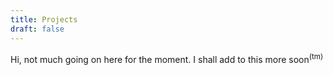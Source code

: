 ```yaml
---
title: Projects
draft: false
---
```


<!-- write up my own version for this sometime-->

Hi, not much going on here for the moment. I shall add to this more soon<sup>(tm)</sup>

<!-- block 1
## TOC



- [OSINT Dashboard: "Bowser"](#osint-dashboard-bowser)
- [Using Big Data Analytics & Visualization: Improving Preparedness & Responsiveness to Fire Emergencies & Other Disasters](#using-big-data-analytics--visualization-improving-preparedness--responsiveness-to-fire-emergencies--other-disasters)
    - [Whitepaper](#whitepaper)
    - [Awards](#awards)
- [OPAC Library Reference PC Replacement](#opac-library-reference-pc-replacement)
    - [Guides](#guides)
- [Arduino Soil Tester](#arduino-soil-tester)
- [Mathematica ASCII Compression Algorithm](#mathematica-ascii-compression-algorithm)
- [Desktop-in-a-suitcase](#desktop-in-a-suitcase)



## OSINT Dashboard: "Bowser"

This is a group project that invovled creating a dashboard to gather open-source intelligence.

Our group chose to monitor the imageboard ["4chan"](https://en.wikipedia.org/wiki/4chan) for racism, hate speech, terrorist keywords, and a handful of other categories that may be useful to law enforcement or governments.

- [You can view the GitHub repository for this project by clicking here.](https://github.com/HenryFBP/ITMS448-osint-dashboard-Bowser)
- [You can view a presentation on our project by clicking here.](https://github.com/HenryFBP/ITMS448-osint-dashboard-Bowser/blob/master/ITMS448%20OSINT%20Dashboard%20-%20Bowser%20-%20Final%20Presentation.pdf)

<img src="https://github.com/HenryFBP/ITMS448-osint-dashboard-Bowser/raw/master/.screenshots/screen1.png"/>

<img src="https://github.com/HenryFBP/ITMS448-osint-dashboard-Bowser/raw/master/.screenshots/screen2.png"/>

<img src="https://github.com/HenryFBP/ITMS448-osint-dashboard-Bowser/raw/master/.screenshots/screen3.png"/>

This project was 1 frontend Node.js application that consumed 1 backend Python web API.

My role was backend developer. I helped lead a few junior devs who worked on some data analysis and contributed to the backend.

I was responsible for making most of the Python backend, writing test cases, writing CI/CD, and setting up development/testing workflows for all of the other developers.

I also helped set up data analysis tools for data analysts on my team, and you can [view the tools here](https://github.com/HenryFBP/ITMS448-osint-dashboard-Bowser/tree/master/data-analysis) or view our presentation for some interesting graphs produced by our analysts.

The end result is a powerful tool for searching hundreds or thousands of posts from the imageboard, using text analysis to determine if any posts contain information of interest. Also, anybody can download and try the project out. The documentation is sufficient for anyone to figure out how to self-host and can work on Windows, Linux, and OSX.

## Using Big Data Analytics & Visualization: Improving Preparedness & Responsiveness to Fire Emergencies & Other Disasters

This is an Inter-professional Project (IPRO) that took place at Illinois Institute of Technology that involved creating a suite of tools which aided the American Red Cross of Chicago in detecting, analyzing, and responding to fire-related disasters that people report on Twitter in the Chicago-land area.

The Git repository associated with this IPRO is below.

<https://github.com/HenryFBP/IPRO497-Analytics-Team/>

There is also a package on the Python Package Index (PyPI).

<https://pypi.org/project/twitter-fire-scraper/>

This is a useful Git guide I wrote for my teammates.

<https://github.com/HenryFBP/IPRO497-Analytics-Team/blob/master/Documents/How%20to%20contribute%20to%20this%20project.pdf>

### Whitepaper

[You can read the whitepaper produced for this project by clicking here.](/files/IPRO%20-%20Improving%20Incident%20Response%20of%20the%20American%20Red%20Cross%20in%20the%20Greater%20Chicago%20Area%20by%20Using%20Text%20Classification%20of%20Posts%20From%20Twitter.pdf)

### Awards

We won both Dean's Choice and Best in Track for a total of two awards.

<img src="/images/awards-tfs.jpg" width="1175">

## OPAC Library Reference PC Replacement

During my work at OBPL as a librarian, I was involved with a program to replace about 6 or so computers that were very
old. The only purpose these new computers would serve would be to provide access to a book catalogue website, nothing else.

<!-- TODO: FIX overflow on some of the ```code blocks``` in the MD files! -->

<!-- block 2
### Guides



-   Backing up and restoring
    [(MD)](/files/opac-documentation/BACKING_UP_AND_RESTORING.txt)
    [(PDF)](/files/opac-documentation/BACKING_UP_AND_RESTORING.pdf)

-   Booting into Linux
    [(MD)](/files/opac-documentation/BOOTING_INTO_LINUX.txt)
    [(PDF)](/files/opac-documentation/BOOTING_INTO_LINUX.pdf)

-   Configuration directories
    [(MD)](/files/opac-documentation/CONFIGURATION_DIRECTORIES.txt)
    [(PDF)](/files/opac-documentation/CONFIGURATION_DIRECTORIES.pdf)

-   Making a new Linux flash drive
    [(MD)](/files/opac-documentation/MAKING_A_NEW_LINUX_FLASH_DRIVE.txt)
    [(PDF)](/files/opac-documentation/MAKING_A_NEW_LINUX_FLASH_DRIVE.pdf)

-   Power user tips
    [(MD)](/files/opac-documentation/POWER_USER_TIPS.txt)
    [(PDF)](/files/opac-documentation/POWER_USER_TIPS.pdf)

-   Whitelisting new domains
    [(MD)](/files/opac-documentation/WHITELISTING_NEW_DOMAINS.txt)
    [(PDF)](/files/opac-documentation/WHITELISTING_NEW_DOMAINS.pdf)


## Arduino Soil Tester
This was a small project undertaken for a club that I went to in Highschool called "Dirt Actualizers." The project consisted of a breadboard, an arduino, 3 wires, and 2 resistors. It was a very simple soil moisture sensor that worked by pulsing AC through its probes and measuring the average of readings. It just has to be calibrated on its lowest (open circuit) and highest (probes touching) bounds, and it's ready to sense moisture!

The software written was just as simple - I repeatedly ran analogRead() on one of the probe ends and ran a switch-case for the value to see how many LEDs to light up. Very easy and small.

## Mathematica ASCII Compression Algorithm

Over the summer, I enrolled in an IIT Mathematica course where I coded an ASCII compression algorithm that took 256 of the most common duplets of characters in an ASCII file and compressed them into a file containing a dictionary followed by compressed data.

## Desktop-in-a-suitcase
This is a project that involved building a portable desktop in a suitcase my freshman semester.

First, three rectangular holes were cut in an aluminum briefcase, one in the lower-left and the other two in the top-middle and top-right.

All of the components were put on multiple custom-designed laser-cut slabs of plastic and screwed onto various locations on the plastic plates.

The power supply was flipped upside-down and placed in the lower-left section of the case, and bolted there.

The graphics card was rotated 90 degrees to the left and three custom mounting plates were constructed for it.

The first two plates sat at the top and bottom of the card, and held it over the motherboard.

The third was to fill space so that the screws on the bottom did not press into the card.

The PCIE-16x cable for the graphics card had to be connected to an extension cable, similar to one for a bitcoin mining rig.

A power supply cable for a screen driver for an LCD panel was soldered to the GROUND and 5V leads of a molex connector attached to the power supply, making the power for the screen self-contained.

A USB header to USB port to wifi dongle supplies wireless, and there is a free-hanging SSD for boot and other files. -->
